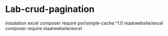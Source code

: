 # Lab-crud-pagination

instalation excel
composer require psr/simple-cache:^1.0 maatwebsite/excel
composer require maatwebsite/excel
